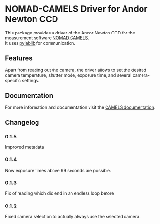 # NOMAD-CAMELS Driver for Andor Newton CCD

This package provides a driver of the Andor Newton CCD for the measurement software [NOMAD CAMELS](https://fau-lap.github.io/NOMAD-CAMELS/).\
It uses [pylablib](https://pylablib.readthedocs.io/en/latest/devices/Andor.html#cameras-andor-sdk2) for communication.


## Features
Apart from reading out the camera, the driver allows to set the desired camera temperature, shutter mode, exposure time, and several camera-specific settings.


## Documentation

For more information and documentation visit the [CAMELS documentation](https://fau-lap.github.io/NOMAD-CAMELS/doc/instruments/instruments.html).



## Changelog
### 0.1.5
Improved metadata

### 0.1.4
Now exposure times above 99 seconds are possible.

### 0.1.3
Fix of reading which did end in an endless loop before

### 0.1.2
Fixed camera selection to actually always use the selected camera.
